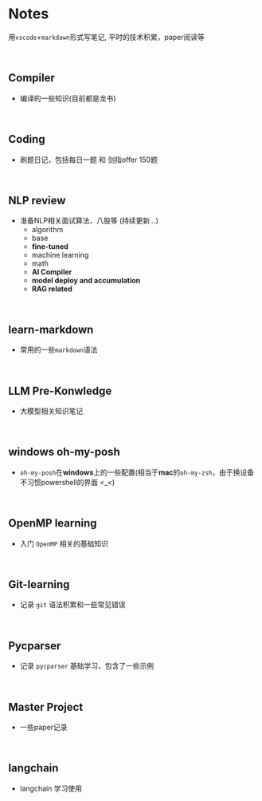 # Notes

用`vscode`+`markdown`形式写笔记, 平时的技术积累，paper阅读等

$\quad$
## Compiler
* 编译的一些知识(目前都是龙书)

$\quad$
## Coding
* 刷题日记，包括每日一题 和 剑指offer 150题

$\quad$
## NLP review
- 准备NLP相关面试算法、八股等 (持续更新...)
  - algorithm
  - base
  - **fine-tuned**
  - machine learning
  - math
  - **AI Compiler**
  - **model deploy and accumulation**
  - **RAG related**


$\quad$
## learn-markdown
* 常用的一些`markdown`语法


$\quad$
## LLM Pre-Konwledge
* 大模型相关知识笔记


$\quad$
## windows oh-my-posh
* `oh-my-posh`在**windows**上的一些配置(相当于**mac**的`oh-my-zsh`，由于换设备不习惯powershell的界面 <_<)



$\quad$
## OpenMP learning 
* 入门 `OpenMP` 相关的基础知识



$\quad$
## Git-learning 
* 记录 `git` 语法积累和一些常见错误


$\quad$
## Pycparser 
* 记录 `pycparser` 基础学习，包含了一些示例


$\quad$
## Master Project
* 一些paper记录


$\quad$
## langchain
* langchain 学习使用